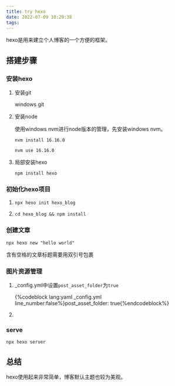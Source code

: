 ```yaml
---
title: try hexo
date: 2022-07-09 10:29:38
tags:
---
```


hexo是用来建立个人博客的一个方便的框架。

## 搭建步骤

### 安装hexo

1. 安装git

   windows git

2. 安装node

   使用windows nvm进行node版本的管理，先安装windows nvm。

   `nvm install 16.16.0`

   `nvm use 16.16.0`

3. 局部安装hexo

   `npm install hexo`

### 初始化hexo项目

1. `npx hexo init hexo_blog`

2. `cd hexo_blog && npm install`

### 创建文章

`npx hexo new "hello world"`

含有空格的文章标题需要用双引号包裹

### 图片资源管理

1. _config.yml中设置`post_asset_folder`为`true`

   {%codeblock lang:yaml _config.yml line_number:false%}post_asset_folder: true{%endcodeblock%}
   
2. 


### serve

`npx hexo server`

## 总结

hexo使用起来非常简单，博客默认主题也较为美观。
